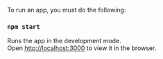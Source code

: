 
To run an app, you must do the following:

### `npm start`

Runs the app in the development mode.<br />
Open [http://localhost:3000](http://localhost:3000) to view it in the browser.

